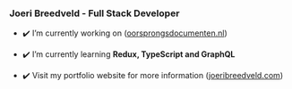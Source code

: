 ### Joeri Breedveld - Full Stack Developer

- ✔️ I’m currently working on ([oorsprongsdocumenten.nl](https://oorsprongsdocumenten.nl/))

- ✔️ I’m currently learning **Redux, TypeScript and GraphQL**

- ✔️ Visit my portfolio website for more information ([joeribreedveld.com](https://joeribreedveld.com/))
